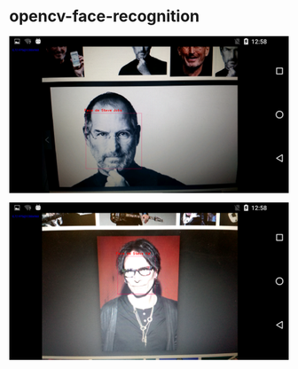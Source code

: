 # opencv-face-recognition


![alt text](/screenshots/Screenshot_20171227-125843.png)

![alt text](/screenshots/Screenshot_20171227-125901.png)
